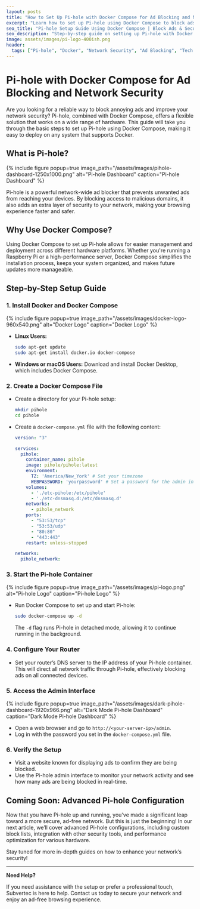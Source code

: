 ```yaml
---
layout: posts
title: "How to Set Up Pi-hole with Docker Compose for Ad Blocking and Network Security"
excerpt: "Learn how to set up Pi-hole using Docker Compose to block ads and secure your network across various hardware platforms."
seo_title: "Pi-hole Setup Guide Using Docker Compose | Block Ads & Secure Your Network"
seo_description: "Step-by-step guide on setting up Pi-hole with Docker Compose to block ads and enhance network security. Ideal for various hardware platforms including Raspberry Pi and servers."
image: assets/images/pi-logo-400ish.png
header:
  tags: ["Pi-hole", "Docker", "Network Security", "Ad Blocking", "Tech Guide", "Cybersecurity", "Home Network Security", "IT Management", "Data Protection", "DNS Sinkhole", "Ad Blocker", "Open Source", "Docker Container", "Network Tools", "Raspberry Pi", "Small Business Security"]
---
```


# Pi-hole with Docker Compose for Ad Blocking and Network Security

Are you looking for a reliable way to block annoying ads and improve your network security? Pi-hole, combined with Docker Compose, offers a flexible solution that works on a wide range of hardware. This guide will take you through the basic steps to set up Pi-hole using Docker Compose, making it easy to deploy on any system that supports Docker.

## What is Pi-hole?
{% include figure popup=true image_path="/assets/images/pihole-dashboard-1250x1000.png" alt="Pi-hole Dashboard" caption="Pi-hole Dashboard" %}

Pi-hole is a powerful network-wide ad blocker that prevents unwanted ads from reaching your devices. By blocking access to malicious domains, it also adds an extra layer of security to your network, making your browsing experience faster and safer.

## Why Use Docker Compose?

Using Docker Compose to set up Pi-hole allows for easier management and deployment across different hardware platforms. Whether you're running a Raspberry Pi or a high-performance server, Docker Compose simplifies the installation process, keeps your system organized, and makes future updates more manageable.

## Step-by-Step Setup Guide

### 1. Install Docker and Docker Compose
{% include figure popup=true image_path="/assets/images/docker-logo-960x540.png" alt="Docker Logo" caption="Docker Logo" %}

- **Linux Users:**
  ```bash
  sudo apt-get update
  sudo apt-get install docker.io docker-compose
  ```

- **Windows or macOS Users:**
  Download and install Docker Desktop, which includes Docker Compose.

### 2. Create a Docker Compose File

- Create a directory for your Pi-hole setup:
  ```bash
  mkdir pihole
  cd pihole
  ```

- Create a `docker-compose.yml` file with the following content:
  ```yaml
  version: "3"

  services:
    pihole:
      container_name: pihole
      image: pihole/pihole:latest
      environment:
        TZ: 'America/New_York' # Set your timezone
        WEBPASSWORD: 'yourpassword' # Set a password for the admin interface
      volumes:
        - './etc-pihole:/etc/pihole'
        - './etc-dnsmasq.d:/etc/dnsmasq.d'
      networks:
        - pihole_network
      ports:
        - "53:53/tcp"
        - "53:53/udp"
        - "80:80"
        - "443:443"
      restart: unless-stopped

  networks:
    pihole_network:
  ```

### 3. Start the Pi-hole Container
{% include figure popup=true image_path="/assets/images/pi-logo.png" alt="Pi-hole Logo" caption="Pi-hole Logo" %}

- Run Docker Compose to set up and start Pi-hole:
  ```bash
  sudo docker-compose up -d
  ```
  The `-d` flag runs Pi-hole in detached mode, allowing it to continue running in the background.

### 4. Configure Your Router

- Set your router’s DNS server to the IP address of your Pi-hole container. This will direct all network traffic through Pi-hole, effectively blocking ads on all connected devices.

### 5. Access the Admin Interface
{% include figure popup=true image_path="/assets/images/dark-pihole-dashboard-1920x966.png" alt="Dark Mode Pi-hole Dashboard" caption="Dark Mode Pi-hole Dashboard" %}

- Open a web browser and go to `http://<your-server-ip>/admin`.
- Log in with the password you set in the `docker-compose.yml` file.

### 6. Verify the Setup

- Visit a website known for displaying ads to confirm they are being blocked.
- Use the Pi-hole admin interface to monitor your network activity and see how many ads are being blocked in real-time.

## Coming Soon: Advanced Pi-hole Configuration

Now that you have Pi-hole up and running, you've made a significant leap toward a more secure, ad-free network. But this is just the beginning! In our next article, we’ll cover advanced Pi-hole configurations, including custom block lists, integration with other security tools, and performance optimization for various hardware.

Stay tuned for more in-depth guides on how to enhance your network’s security!

---

**Need Help?**

If you need assistance with the setup or prefer a professional touch, Subvertec is here to help. Contact us today to secure your network and enjoy an ad-free browsing experience.
